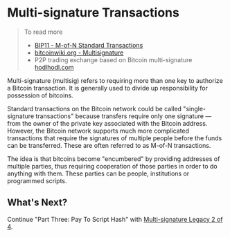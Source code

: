 # Multi-signature Transactions

> To read more
>
> * [BIP11 - M-of-N Standard Transactions](https://github.com/bitcoin/bips/blob/master/bip-0011.mediawiki)
> * [bitcoinwiki.org - Multisignature](https://en.bitcoinwiki.org/wiki/Multisignature)
> * P2P trading exchange based on Bitcoin multi-signature [hodlhodl.com](https://hodlhodl.com/)

Multi-signature \(multisig\) refers to requiring more than one key to authorize a Bitcoin transaction. It is generally used to divide up responsibility for possession of bitcoins.

Standard transactions on the Bitcoin network could be called "single-signature transactions" because transfers require only one signature — from the owner of the private key associated with the Bitcoin address. However, the Bitcoin network supports much more complicated transactions that require the signatures of multiple people before the funds can be transferred. These are often referred to as M-of-N transactions.

The idea is that bitcoins become "encumbered" by providing addresses of multiple parties, thus requiring cooperation of those parties in order to do anything with them. These parties can be people, institutions or programmed scripts.

## What's Next?

Continue "Part Three: Pay To Script Hash" with [Multi-signature Legacy 2 of 4](multisig_p2sh_2_4.md).

